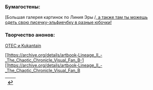 ### Бумагостены:
[Большая галерея картинок по Линия Эры /[, а также там ты можешь одеть свою писечку-эльфиечбку в разные юбочки!](https://ivory-tower.de/)
[](http://www.lineage2media.com/)


### Творчество анонов:
[OTEC и Kukantain](https://www.youtube.com/c/KukanTVLolshto)
[](https://www.youtube.com/user/WestSideOfLife)
[](https://www.youtube.com/channel/UCI3RDriWvTMASGDDaCvunvg)
[](https://www.youtube.com/channel/UCPViCt91Zjy9SAe8ext9C_g)
[](https://www.youtube.com/channel/UCiqz6iO9AxYhve02f0Qz1og)

[]https://archive.org/details/artbook-Lineage_II_-_The_Chaotic_Chronicle_Visual_Fan_B-1
[]https://archive.org/details/artbook-Lineage_II_-_The_Chaotic_Chronicle_Visual_Fan_B

|[↩️](header.md)|
|:---:|
